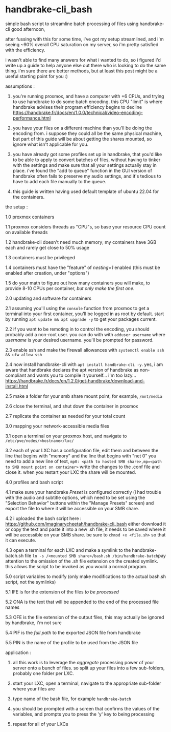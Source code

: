 # handbrake-cli_bash
simple bash script to streamline batch processing of files using handbrake-cli
good afternoon, 

after fussing with this for some time, i've got my setup streamlined, and i'm seeing ~90% overall CPU saturation on my server, so i'm 
pretty satisfied with the efficiency. 


i wasn't able to find many answers for what i wanted to do, so i figured i'd write up a guide to help anyone else out there who 
is looking to do the same thing. i'm sure there are better methods, but at least this post might be a useful starting point for you :)


assumptions :

1. you're running proxmox, and have a computer with +6 CPUs, and trying to use handbrake to do some batch encoding. this CPU "limit" is where handbrake advises their program efficiency begins to decline https://handbrake.fr/docs/en/1.0.0/technical/video-encoding-performance.html

2. you have your files on a different machine than you'll be doing the encoding from. i suppose they could all be the same physical machine, but part of this guide will be about getting the shares mounted, so ignore what isn't applicable for you. 

3. you have already got some profiles set up in handbrake, that you'd like to be able to apply to convert batches of files, without having to tinker with the settings and make sure that all your settings actually stay in place. i've found the "add to queue" function in the GUI version of handbrake often fails to preserve my audio settings, and it's tedious to have to add each file manually to the queue. 

4. this guide is written having used default template of ubuntu 22.04 for the containers. 



the setup :

  1.0 proxmox containers

  1.1 proxmox considers threads as "CPU"s, so base your resource CPU count on available threads

  1.2 handbrake-cli doesn't need much memory; my containers have 3GB each and rarely get close to 50% usage

  1.3 containers must be privileged

  1.4 containers must have the "feature" of *nesting=1* enabled (this must be enabled after creation, under "options")

  1.5 do your math to figure out how many containers you will make, to provide 8-10 CPUs per container, *but only make the first one*.

 
  2.0 updating and software for containers

  2.1 assuming you'll using the `console` function from proxmox to get a terminal into your first container, you'll be logged in as 
      root by default. start by running `apt update && apt upgrade -y` to get your packages current.

  2.2 if you want to be remoting in to control the encoding, you should probably add a non-root user. you can do with with 
      `adduser username` where *username* is your desired username. you'll be prompted for password.

  2.3 enable ssh and make the firewall allowances with `systemctl enable ssh && ufw allow ssh`

  2.4 now install handbrake-cli with `apt install handbrake-cli -y`. yes, i am aware that handbrake declares the apt version of handbrake as non-compliant and wants you to compile it yourself... i'm too lazy... https://handbrake.fr/docs/en/1.2.0/get-handbrake/download-and-install.html

  2.5 make a folder for your smb share mount point, for example, `/mnt/media`

  2.6 close the terminal, and shut down the container in proxmox

  2.7 replicate the container as needed for your total count
  

  3.0 mapping your network-accessible media files

  3.1 open a terminal on your proxmox host, and navigate to `/etc/pve/nodes/<hostname>/lxc/`

  3.2 each of your LXC has a configuration file, edit them and between the line that begins with "memory" and the line that begins with "net 0" you need to add a new line of text, `mp0: <path to hosted SMB share>,mp=<path to SMB mount point on container>` write the changes to the .conf file and close it. when you restart your LXC the share will be mounted. 


  4.0 profiles and bash script

  4.1 make sure your handbrake *Preset* is configured correctly (i had trouble with the audio and subtitle options, which need to be set using the "Selection Behavior" buttons within the "Manage Presets" screen) and export the file to where it will be accessible on your SMB share. 

  4.2 i uploaded the bash script here : https://github.com/imaginarycheetah/handbrake-cli_bash either download it or copy the text and paste it into a new .sh file, it needs to be saved where it will be accessible on your SMB share. be sure to `chmod +x <file.sh>` so that it can execute.

  4.3 open a terminal for each LXC and make a symlink to the handbrake-batch.sh file `ln -s /<mounted SMB share>/bash.sh /bin/handbrake-batch`pay attention to the omission of the .sh file extension on the created symlink. this allows the script to be invoked as you would a normal program. 


  5.0 script variables to modify (only make modifications to the actual bash.sh script, not the symlinks)

  5.1 IFE is for the extension of the files *to be processed*

  5.2 ONA is the text that will be appended to the end of the processed file names

  5.3 OFE is the file extension of the output files, this may actually be ignored by handbrake, i'm not sure

  5.4 PIF is the *full path* to the exported JSON file from handbrake

  5.5 PIN is the name of the profile to be used from the JSON file



application :

1. all this work is to leverage the *aggregate* processing power of your server onto a bunch of files. so split up your files into a few 
   sub-folders, probably one folder per LXC. 

2. start your LXC, open a terminal, navigate to the appropriate sub-folder where your files are

3. type name of the bash file, for example `handbrake-batch`

4. you should be prompted with a screen that confirms the values of the variables, and prompts you to press the 'y' key to being processing

5. repeat for all of your LXCs
